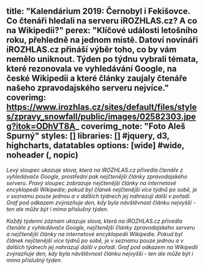title: "Kalendárium 2019: Černobyl i Fekišovce. Co čtenáři hledali na serveru iROZHLAS.cz? A co na Wikipedii?"
perex: "Klíčové události letošního roku, přehledně na jednom místě. Datoví novináři iROZHLAS.cz přináší výběr toho, co by vám nemělo uniknout. Týden po týdnu vybrali témata, které rezonovala ve vyhledávání Google, na české Wikipedii a které články zaujaly čtenáře našeho zpravodajského serveru nejvíce."
coverimg: https://www.irozhlas.cz/sites/default/files/styles/zpravy_snowfall/public/images/02582303.jpeg?itok=ODhVT8A_
coverimg_note: "Foto Aleš Spurný"
styles: []
libraries: [] #jquery, d3, highcharts, datatables
options: [wide] #wide, noheader (, nopic)
---
<span class="hide--m"><i>Levý sloupec ukazuje slova, která na iROZHLAS.cz přivedla čtenáře z vyhledávače Google, prostřední pak nejčtenější články zpravodajského serveru. Pravý sloupec zobrazuje nejčtenější články na internetové encyklopedii Wikipedie; pokud byl článek nejčtenější více týdnů po sobě, je v seznamu pouze jednou a v dalších týdnech jej nahrazují další v pořadí. Graf pod odkazem zvýrazňuje den, kdy byla návštěvnost článku nejvyšší - ten ale může být i mimo příslušný týden.</i></span>

<span class="hide--d"><i>Každý týdenní záznam ukazuje slova, která na iROZHLAS.cz přivedla čtenáře z vyhledávače Google, nejčtenější články zpravodajského serveru a nejčtenější články na internetové encyklopedii Wikipedie. Pokud byl článek nejčtenější více týdnů po sobě, je v seznamu pouze jednou a v dalších týdnech jej nahrazují další v pořadí. Graf pod odkazem na Wikipedii zvýrazňuje den, kdy byla návštěvnost článku nejvyšší - ten ale může být i mimo příslušný týden.</i></span>

<div id="kalendarium"></div>
